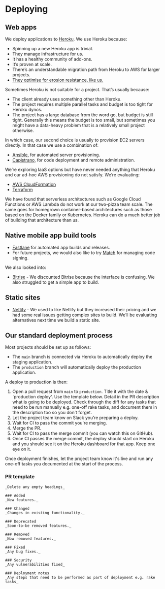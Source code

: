 # Deploying

## Web apps
We deploy applications to [Heroku](https://www.heroku.com/). We use Heroku
because:

- Spinning up a new Heroku app is trivial.
- They manage infrastructure for us.
- It has a healthy community of add-ons.
- It’s proven at scale.
- There’s an understandable migration path from Heroku to AWS for larger
  projects.
- [They optimise for erosion resistance, like us.](https://devcenter.heroku.com/articles/erosion-resistance)

Sometimes Heroku is not suitable for a project. That’s usually because:

- The client already uses something other than Heroku.
- The project requires multiple parallel tasks and budget is too tight for
  Heroku dynos.
- The project has a large database from the word go, but budget is still tight.
  Generally this means the budget is too small, but sometimes you might have a
  data-heavy problem that is a relatively small project otherwise.

In which case, our second choice is usually to provision EC2 servers directly.
In that case we use a combination of:

- [Ansible](https://www.ansible.com/), for automated server provisioning.
- [Capistrano](http://capistranorb.com/), for code deployment and remote
  administration.

We’re exploring IaaS options but have never needed anything that Heroku and our
ad-hoc AWS provisioning do not satisfy. We’re evaluating:

- [AWS CloudFormation](https://aws.amazon.com/cloudformation/)
- [Terraform](https://www.terraform.io/)

We have found that serverless architectures such as Google Cloud Functions or
AWS Lambda do not work at our two-pizza team scale. The same goes for homegrown
container-based architectures such as those based on the Docker family or
Kubernetes. Heroku can do a much better job of building that architecture than
us.

## Native mobile app build tools
- [Fastlane](https://fastlane.tools/) for automated app builds and releases.
- For future projects, we would also like to try
[Match](https://codesigning.guide/) for managing code signing.

We also looked into:
- [Bitrise](https://www.bitrise.io/) - We discounted Bitrise because the
  interface is confusing. We also struggled to get a simple app to build.

## Static sites
- [Netlify](https://www.netlify.com/) - We used to like Netlify but they
  increased their pricing and we had some real issues getting complex sites to
  build. We’ll be evaluating alternatives next time we build a static site.
  
## Our standard deployment process

Most projects should be set up as follows:

 - The `main` branch is connected via Heroku to automatically deploy the staging
   application.
 - The `production` branch will automatically deploy the production application.

A deploy to production is then:

1. Open a pull request from `main` to `production`. Title it with the date & 
   'production deploy'. Use the template below. Detail in the PR description
   what is going to be deployed. Check through the diff for any tasks that need
   to be run manually e.g. one-off rake tasks, and document them in the
   description too so you don't forget.
2. Let the project team know on Slack you're preparing a deploy.
3. Wait for CI to pass the commit you're merging.
4. Merge the PR.
5. Wait for CI to pass the merge commit (you can watch this on GitHub).
6. Once CI passes the merge commit, the deploy should start on Heroku and you
   should see it on the Heroku dashboard for that app. Keep one eye on it.
   
Once deployment finishes, let the project team know it's live and run any 
one-off tasks you documented at the start of the process.

### PR template

```
_Delete any empty headings_

### Added
_New features._

### Changed
_Changes in existing functionality._

### Deprecated
_Soon-to-be removed features._

### Removed
_Now removed features._

### Fixed
_Any bug fixes._

### Security
_Any vulnerabilities fixed_

### Deployment notes
_Any steps that need to be performed as part of deployment e.g. rake tasks_
```
